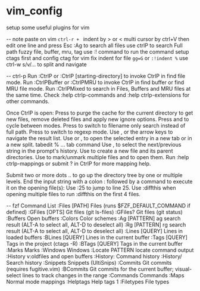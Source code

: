 # vim_config

setup some useful plugins for vim

-- note 
paste on vim `ctrl-r + `
indent by > or <
multi cursor by ctrl+V then edit one line and press Esc
:Ag to search all files
use ctrlP to search Full path fuzzy file, buffer, mru, tag
use :! command to run the command
setup ctags first and config ctag for vim
fix indent for file `gg=G` or `:!indent %`
use ctrl-w s/v/... to split and navigate

-- ctrl-p
Run :CtrlP or :CtrlP [starting-directory] to invoke CtrlP in find file mode.
Run :CtrlPBuffer or :CtrlPMRU to invoke CtrlP in find buffer or find MRU file mode.
Run :CtrlPMixed to search in Files, Buffers and MRU files at the same time.
Check :help ctrlp-commands and :help ctrlp-extensions for other commands.

Once CtrlP is open:
Press <F5> to purge the cache for the current directory to get new files, remove deleted files and apply new ignore options.
Press <c-f> and <c-b> to cycle between modes.
Press <c-d> to switch to filename only search instead of full path.
Press <c-r> to switch to regexp mode.
Use <c-j>, <c-k> or the arrow keys to navigate the result list.
Use <c-t> or <c-v>, <c-x> to open the selected entry in a new tab or in a new split.
tabedit % ... tab command
Use <c-n>, <c-p> to select the next/previous string in the prompt's history.
Use <c-y> to create a new file and its parent directories.
Use <c-z> to mark/unmark multiple files and <c-o> to open them.
Run :help ctrlp-mappings or submit ? in CtrlP for more mapping help.

Submit two or more dots .. to go up the directory tree by one or multiple levels.
End the input string with a colon : followed by a command to execute it on the opening file(s):
Use :25 to jump to line 25.
Use :diffthis when opening multiple files to run :diffthis on the first 4 files.

-- fzf
Command	List
:Files [PATH]	Files (runs $FZF_DEFAULT_COMMAND if defined)
:GFiles [OPTS]	Git files (git ls-files)
:GFiles?	Git files (git status)
:Buffers	Open buffers
:Colors	Color schemes
:Ag [PATTERN]	ag search result (ALT-A to select all, ALT-D to deselect all)
:Rg [PATTERN]	rg search result (ALT-A to select all, ALT-D to deselect all)
:Lines [QUERY]	Lines in loaded buffers
:BLines [QUERY]	Lines in the current buffer
:Tags [QUERY]	Tags in the project (ctags -R)
:BTags [QUERY]	Tags in the current buffer
:Marks	Marks
:Windows	Windows
:Locate PATTERN	locate command output
:History	v:oldfiles and open buffers
:History:	Command history
:History/	Search history
:Snippets	Snippets (UltiSnips)
:Commits	Git commits (requires fugitive.vim)
:BCommits	Git commits for the current buffer; visual-select lines to track changes in the range
:Commands	Commands
:Maps	Normal mode mappings
:Helptags	Help tags 1
:Filetypes	File types


